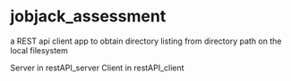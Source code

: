# jobjack_assessment
a REST api client app to obtain directory listing from directory path on the local filesystem

Server in restAPI_server
Client in restAPI_client
